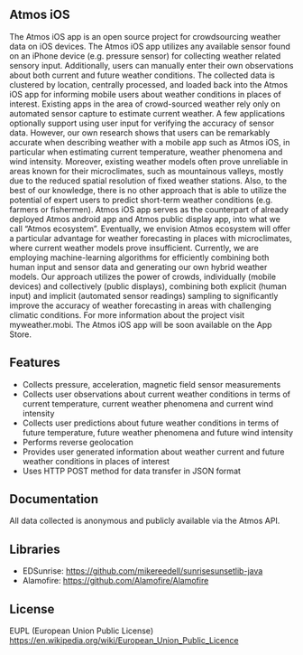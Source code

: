 Atmos iOS
---------------
The Atmos iOS app is an open source project for crowdsourcing weather data on iOS devices. The Atmos iOS app utilizes any available sensor found on an iPhone device (e.g. pressure sensor) for collecting weather related sensory input. Additionally, users can manually enter their own observations about both current and future weather conditions. The collected data is clustered by location, centrally processed, and loaded back into the Atmos iOS app for informing mobile users about weather conditions in places of interest. Existing apps in the area of crowd-sourced weather rely only on automated sensor capture to estimate current weather. A few applications optionally support using user input for verifying the accuracy of sensor data. However, our own research shows that users can be remarkably accurate when describing weather with a mobile app such as Atmos iOS, in particular when estimating current temperature, weather phenomena and wind intensity. Moreover, existing weather models often prove unreliable in areas known for their microclimates, such as mountainous valleys, mostly due to the reduced spatial resolution of fixed weather stations. Also, to the best of our knowledge, there is no other approach that is able to utilize the potential of expert users to predict short-term weather conditions (e.g. farmers or fishermen). Atmos iOS app serves as the counterpart of already deployed Atmos android app and Atmos public display app, into what we call “Atmos ecosystem”. Eventually, we envision Atmos ecosystem will offer a particular advantage for weather forecasting in places with microclimates, where current weather models prove insufficient. Currently, we are employing machine-learning algorithms for efficiently combining both human input and sensor data and generating our own hybrid weather models. Our approach utilizes the power of crowds, individually (mobile devices) and collectively (public displays), combining both explicit (human input) and implicit (automated sensor readings) sampling to significantly improve the accuracy of weather forecasting in areas with challenging climatic conditions. For more information about the project visit myweather.mobi. The Atmos iOS app will be soon available on the App Store.

Features
---------------
  - Collects pressure, acceleration, magnetic field sensor measurements
  - Collects user observations about current weather conditions in terms of current temperature, current weather phenomena and current wind intensity
  - Collects user predictions about future weather conditions in terms of future temperature, future weather phenomena and future wind intensity
  - Performs reverse geolocation 
  - Provides user generated information about weather current and future weather conditions in places of interest
  - Uses HTTP POST method for data transfer in JSON format

Documentation
---------------
All data collected is anonymous and publicly available via the Atmos API.

Libraries
---------------
- EDSunrise: https://github.com/mikereedell/sunrisesunsetlib-java
- Alamofire: https://github.com/Alamofire/Alamofire

    
License
---------------
EUPL (European Union Public License) https://en.wikipedia.org/wiki/European_Union_Public_Licence

  [Paul Schlyter]: http://stjarnhimlen.se/english.html
  [1.0]: https://github.com/erndev/EDSunriseSet/tree/1.0
  [myweather.mobi]: http://myweather.mobi
  [Atmos API]: http://beja.m-iti.org/web/?q=node/10